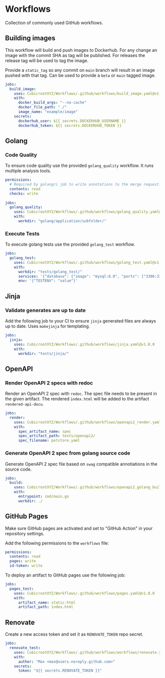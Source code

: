 # Workflows

Collection of commonly used GitHub workflows.

## Building images

This workflow will build and push images to Dockerhub. For any change an image with the commit SHA as tag will be published. For releases the release tag will be used to tag the image.

Provide a `static_tag` so any commit on `main` branch will result in an image pushed with that tag. Can be used to provide a `beta` or `main` tagged image.

```yaml
jobs:
  build_image:
    uses: CubicrootXYZ/Workflows/.github/workflows/build_image.yaml@v1.0.0
    with:
      docker_build_args: "--no-cache"
      docker_file_path: "./"
      image_name: "example/image"
    secrets:
      dockerhub_user: ${{ secrets.DOCKERHUB_USERNAME }}
      dockerhub_token: ${{ secrets.DOCKERHUB_TOKEN }}
```

## Golang

### Code Quality

To ensure code quality use the provided `golang_quality` workflow. It runs multiple analysis tools.

```yaml
permissions:
  # Required by golangci job to write annotations to the merge request.
  contents: read
  checks: write
  
jobs:
  golang_quality:
    uses: CubicrootXYZ/Workflows/.github/workflows/golang_quality.yaml@v1.0.0
    with:
      workdir: "golang/application/subfolder/"
```

### Execute Tests

To execute golang tests use the provided `golang_test` workflow.

```yaml
jobs:
  golang_test:
    uses: CubicrootXYZ/Workflows/.github/workflows/golang_test.yaml@v1.0.0
    with:
      workdir: "tests/golang_test/"
      services: '{"database": {"image": "mysql:8.0", "ports": ["3306:3306"]}}'
      env: '{"TESTENV": "value"}'
```

## Jinja

### Validate generates are up to date

Add the following job to your CI to ensure `jinja` generated files are always up to date. Uses `makejinja` for templating.

```yaml
jobs:
  jinja:
    uses: CubicrootXYZ/Workflows/.github/workflows/jinja.yaml@v1.0.0
    with:
      workdir: "tests/jinja/"
```

## OpenAPI

### Render OpenAPI 2 specs with redoc

Render an OpenAPI 2 spec with `redoc`. The spec file needs to be present in the given artifact. The rendered `index.html` will be added to the artifact `rendered-api-docu`.

```yaml
jobs:
  render:
    uses: CubicrootXYZ/Workflows/.github/workflows/openapi2_render.yaml@v1.0.0
    with:
      spec_artifact_name: spec
      spec_artifact_path: tests/openapi2/
      spec_filename: petstore.yaml
```

### Generate OpenAPI 2 spec from golang source code

Generate OpenAPI 2 spec file based on `swag` compatible annotiations in the source code.

```yaml
jobs:
  build:
    uses: CubicrootXYZ/Workflows/.github/workflows/openapi2_golang_build.yaml@v1.0.0
    with:
      entrypoint: cmd/main.go
      workdir: ./
```

## GitHub Pages

Make sure GitHub pages are activated and set to "GitHub Action" in your repository settings.

Add the following permissions to the `workflows` file:

```yaml
permissions:
  contents: read
  pages: write
  id-token: write
```

To deploy an artifact to GitHub pages use the following job:

```yaml
jobs:
  pages_test:
    uses: CubicrootXYZ/Workflows/.github/workflows/pages.yaml@v1.0.0
    with:
      artifact_name: static-html
      artifact_path: index.html
```

## Renovate

Create a new access token and set it as `RENOVATE_TOKEN` repo secret. 

```yaml
jobs:
  renovate_test:
    uses: CubicrootXYZ/Workflows/.github/workflows/workflows/renovate.yaml@v1.0.0
    with:
      author: "Max <max@users.noreply.github.com>"
    secrets:
      token: "${{ secrets.RENOVATE_TOKEN }}"
```